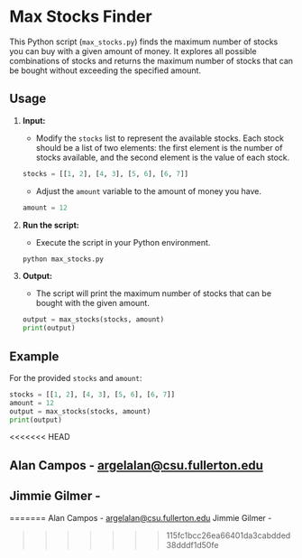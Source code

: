 # Max Stocks Finder

This Python script (`max_stocks.py`) finds the maximum number of stocks you can buy with a given amount of money. It explores all possible combinations of stocks and returns the maximum number of stocks that can be bought without exceeding the specified amount.

## Usage

1. **Input:**
    - Modify the `stocks` list to represent the available stocks. Each stock should be a list of two elements: the first element is the number of stocks available, and the second element is the value of each stock.
    ```python
    stocks = [[1, 2], [4, 3], [5, 6], [6, 7]]
    ```

    - Adjust the `amount` variable to the amount of money you have.
    ```python
    amount = 12
    ```

2. **Run the script:**
    - Execute the script in your Python environment.
    ```bash
    python max_stocks.py
    ```

3. **Output:**
    - The script will print the maximum number of stocks that can be bought with the given amount.
    ```python
    output = max_stocks(stocks, amount)
    print(output)
    ```

## Example

For the provided `stocks` and `amount`:
```python
stocks = [[1, 2], [4, 3], [5, 6], [6, 7]]
amount = 12
output = max_stocks(stocks, amount)
print(output)
```

<<<<<<< HEAD
## Alan Campos - argelalan@csu.fullerton.edu
## Jimmie Gilmer - 
=======
Alan Campos - argelalan@csu.fullerton.edu
Jimmie Gilmer - 
>>>>>>> 115fc1bcc26ea66401da3cabdded38dddf1d50fe
